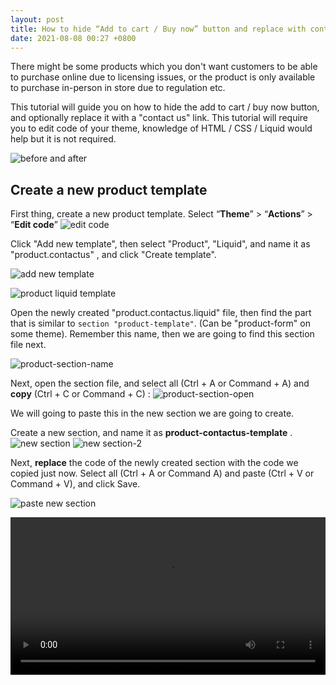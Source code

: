```yaml
---
layout: post
title: How to hide “Add to cart / Buy now” button and replace with contact us link
date: 2021-08-08 00:27 +0800
---
```


There might be some products which you don't want customers to be able to purchase online due to licensing issues, or the product is only available to purchase in-person in store due to regulation etc.

This tutorial will guide you on how to hide the add to cart / buy now button, and optionally replace it with a "contact us" link. This tutorial will require you to edit code of your theme, knowledge of HTML / CSS / Liquid would help but it is not required. 

![before and after](https://img.yagisoftware.com/8-hide-add-to-cart-button-and-add-contact-us/beforeafter.png)

## Create a new product template
First thing, create a new product template. Select “**Theme**” > “**Actions**” > “**Edit code**”
![edit code](https://img.yagisoftware.com/4-how-to-customize-sorting-options-on-collection-page/edit_code.png)

Click "Add new template", then select "Product", "Liquid", and name it as "product.contactus" , and click "Create template".

![add new template](https://img.yagisoftware.com/8-hide-add-to-cart-button-and-add-contact-us/add_new_template.png)

![product liquid template](https://img.yagisoftware.com/8-hide-add-to-cart-button-and-add-contact-us/product_contact_us_new.png)

Open the newly created "product.contactus.liquid" file, then find the part that is similar to `section "product-template"`. (Can be "product-form" on some theme). Remember this name, then we are going to find this section file next.

![product-section-name](https://img.yagisoftware.com/8-hide-add-to-cart-button-and-add-contact-us/product-section.png)

Next, open the section file, and select all (Ctrl + A or Command + A) and **copy** (Ctrl + C or Command + C) :
![product-section-open](https://img.yagisoftware.com/8-hide-add-to-cart-button-and-add-contact-us/product-template-section.png)

We will going to paste this in the new section we are going to create.

Create a new section, and name it as **product-contactus-template** .
![new section](https://img.yagisoftware.com/8-hide-add-to-cart-button-and-add-contact-us/new-section.png)
![new section-2](https://img.yagisoftware.com/8-hide-add-to-cart-button-and-add-contact-us/new-section-2.png)

Next, **replace** the code of the newly created section with the code we copied just now. Select all (Ctrl + A or Command A) and paste (Ctrl + V or Command + V), and click Save.

![paste new section](https://img.yagisoftware.com/8-hide-add-to-cart-button-and-add-contact-us/paste-new-section.png)

<video style="width: 100%;" controls>
  <source src="https://img.yagisoftware.com/8-hide-add-to-cart-button-and-add-contact-us/containerclass.mp4" type="video/mp4">
Your browser does not support the video tag.
</video>